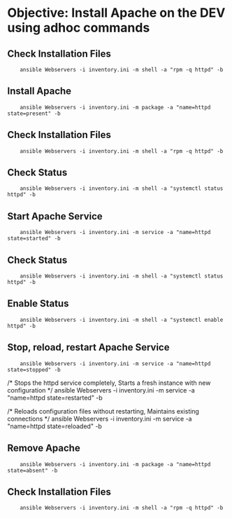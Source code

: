 # Objective: Install Apache on the DEV using adhoc commands

## Check Installation Files
        ansible Webservers -i inventory.ini -m shell -a "rpm -q httpd" -b

## Install Apache
        ansible Webservers -i inventory.ini -m package -a "name=httpd state=present" -b

## Check Installation Files
        ansible Webservers -i inventory.ini -m shell -a "rpm -q httpd" -b

## Check Status
        ansible Webservers -i inventory.ini -m shell -a "systemctl status httpd" -b

## Start Apache Service
        ansible Webservers -i inventory.ini -m service -a "name=httpd state=started" -b

## Check Status
        ansible Webservers -i inventory.ini -m shell -a "systemctl status httpd" -b

## Enable Status
        ansible Webservers -i inventory.ini -m shell -a "systemctl enable httpd" -b

## Stop, reload, restart Apache Service
        ansible Webservers -i inventory.ini -m service -a "name=httpd state=stopped" -b

/* Stops the httpd service completely, Starts a fresh instance with new configuration */
        ansible Webservers -i inventory.ini -m service -a "name=httpd state=restarted" -b

/* Reloads configuration files without restarting, Maintains existing connections */
        ansible Webservers -i inventory.ini -m service -a "name=httpd state=reloaded" -b

## Remove Apache
        ansible Webservers -i inventory.ini -m package -a "name=httpd state=absent" -b

## Check Installation Files
        ansible Webservers -i inventory.ini -m shell -a "rpm -q httpd" -b
